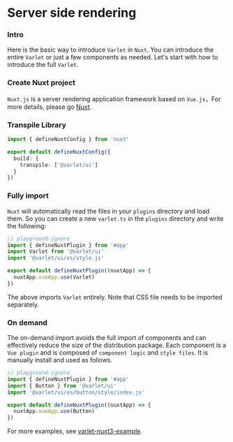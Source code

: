 # Server side rendering

### Intro

Here is the basic way to introduce `Varlet` in `Nuxt`. You can introduce the entire `Varlet` or just a few components as needed. Let's start with how to introduce the full `Varlet`.

### Create Nuxt project

`Nuxt.js`  is a server rendering application framework based on `Vue.js`，For more details, please go [Nuxt](https://v3.nuxtjs.org/).

### Transpile Library

```ts
import { defineNuxtConfig } from 'nuxt'

export default defineNuxtConfig({
  build: {
    transpile: ['@varlet/ui']
  }
})
```

### Fully import

`Nuxt` will automatically read the files in your `plugins` directory and load them.
So you can create a new `varlet.ts` in the `plugins` directory and write the following:

```js
// playground-ignore
import { defineNuxtPlugin } from '#app'
import Varlet from '@varlet/ui'
import '@varlet/ui/es/style.js'

export default defineNuxtPlugin((nuxtApp) => {
  nuxtApp.vueApp.use(Varlet)
})
```

The above imports `Varlet` entirely. Note that CSS file needs to be imported separately.

### On demand

The on-demand import avoids the full import of components and can effectively reduce the size of the distribution package.
Each component is a `Vue plugin` and is composed of `component logic` and `style files`.
It is manually install and used as follows.

```js
// playground-ignore
import { defineNuxtPlugin } from '#app'
import { Button } from '@varlet/ui'
import '@varlet/ui/es/button/style/index.js'

export default defineNuxtPlugin((nuxtApp) => {
  nuxtApp.vueApp.use(Button)
})
```

For more examples, see [varlet-nuxt3-example](https://github.com/varletjs/varlet-nuxt3-example).